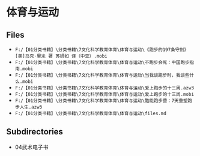 # 体育与运动

## Files

- `F:/【01分类书籍】\分类书籍\7文化科学教育体育\体育与运动\《跑步的197条守则》[美]马克·里米 著 苏妍如 译（中亚）.mobi`
- `F:/【01分类书籍】\分类书籍\7文化科学教育体育\体育与运动\不跑步会死：中国跑步指南.mobi`
- `F:/【01分类书籍】\分类书籍\7文化科学教育体育\体育与运动\当我谈跑步时，我谈些什么.mobi`
- `F:/【01分类书籍】\分类书籍\7文化科学教育体育\体育与运动\爱上跑步的十三周.azw3`
- `F:/【01分类书籍】\分类书籍\7文化科学教育体育\体育与运动\爱上跑步的十三周.mobi`
- `F:/【01分类书籍】\分类书籍\7文化科学教育体育\体育与运动\酷能跑步营：7天重塑跑步人生.azw3`
- `F:/【01分类书籍】\分类书籍\7文化科学教育体育\体育与运动\files.md`

## Subdirectories

- 04武术电子书
